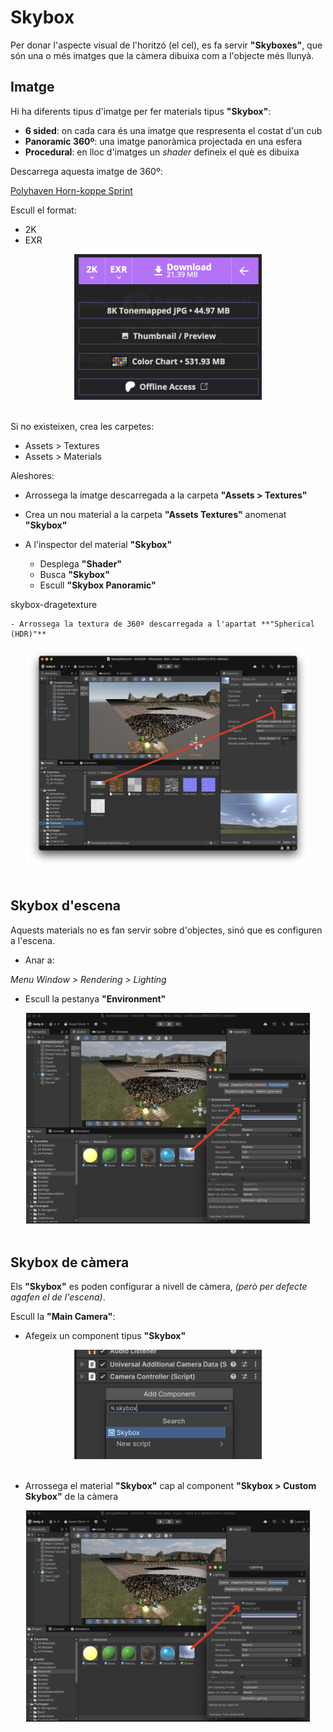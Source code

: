 # Skybox

Per donar l'aspecte visual de l'horitzó (el cel), es fa servir **"Skyboxes"**, que són una o més imatges que la càmera dibuixa com a l'objecte més llunyà.

## Imatge

Hi ha diferents tipus d'imatge per fer materials tipus **"Skybox"**:

- **6 sided**: on cada cara és una imatge que respresenta el costat d'un cub
- **Panoramic 360º**: una imatge panoràmica projectada en una esfera
- **Procedural**: en lloc d'imatges un *shader* defineix el què es dibuixa

Descarrega aquesta imatge de 360º:

[Polyhaven Horn-koppe Sprint](https://polyhaven.com/a/horn-koppe_spring)

Escull el format:

- 2K
- EXR

<center>
<img src="./assets/skybox-imgdownload.png" style="width: 90%; max-width: 300px">
</center>
<br/>

Si no existeixen, crea les carpetes:

- Assets > Textures
- Assets > Materials

Aleshores:

- Arrossega la imatge descarregada a la carpeta **"Assets > Textures"**

- Crea un nou material a la carpeta **"Assets Textures"** anomenat **"Skybox"**

- A l'inspector del material **"Skybox"**

    - Desplega **"Shader"**
    - Busca **"Skybox"**
    - Escull **"Skybox Panoramic"**

skybox-dragetexture

    - Arrossega la textura de 360º descarregada a l'apartat **"Spherical (HDR)"**

<center>
<img src="./assets/skybox-dragtexture.png" style="width: 90%; max-width: 600px">
</center>
<br/>

## Skybox d'escena

Aquests materials no es fan servir sobre d'objectes, sinó que es configuren a l'escena.

- Anar a:

*Menu Window > Rendering > Lighting*

- Escull la pestanya **"Environment"**

<center>
<img src="./assets/skybox-dragmaterialenvironment.png" style="width: 90%; max-width: 600px">
</center>
<br/>

## Skybox de càmera

Els **"Skybox"** es poden configurar a nivell de càmera, *(però per defecte agafen el de l'escena)*.

Escull la **"Main Camera"**:

- Afegeix un component tipus **"Skybox"**

<center>
<img src="./assets/skybox-cameracomponent.png" style="width: 90%; max-width: 300px">
</center>
<br/>

- Arrossega el material **"Skybox"** cap al component **"Skybox > Custom Skybox"** de la càmera

<center>
<img src="./assets/skybox-dragmaterialcamera.png" style="width: 90%; max-width: 600px">
</center>
<br/>

